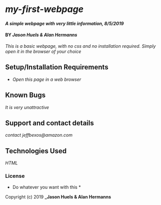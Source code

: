 # _my-first-webpage_

#### _A simple webpage with very little information, 8/5/2019_

#### BY _**Jason Huels & Alan Hermanns**_

_This is a basic webpage, with no css and no installation required. Simply open it in the browser of your choice_

## Setup/Installation Requirements

* _Open this page in a web browser_

## Known Bugs

_It is very unattractive_

## Support and contact details

_contact jeffbexos@amazon.com_

## Technologies Used

_HTML_

### License

* Do whatever you want with this *

Copyright (c) 2019 **_Jason Huels & Alan Hermanns**
